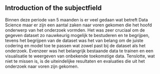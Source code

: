 ## Introduction of the subjectfield


Binnen deze periode van 5 maanden is er veel gedaan wat betreft Data Science maar er zijn een aantal zaken naar voren gekomen die het hoofd onderwerp van het onderzoek vormden. Het was zeer cruciaal om de gegeven dataset zo nauwkeurig mogelijk te bestuderen en te begrijpen, tevens het begrijpen van de dataset was het van belang om de juiste codering en model toe te passen wat zowel past bij de dataset als het onderzoek. Evenzeer was het belangrijk bestaande data te trainen en een visualisatie te weergeven van onbekende toekomstige data. Tenslotte, wat niet te missen is, is de uiteindelijke resultaten en evaluaties die uit het onderzoek naar voren zijn gekomen.
